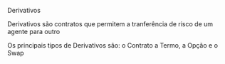Derivativos

Derivativos são contratos que 
permitem a tranferência de risco de um agente para outro

Os principais tipos de Derivativos são: o Contrato a Termo, a Opção e o Swap

